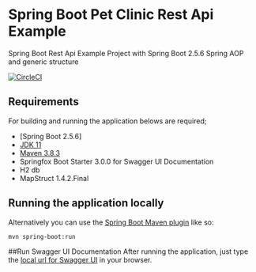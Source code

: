 

# Spring Boot Pet Clinic Rest Api Example

Spring Boot Rest Api Example Project with Spring Boot 2.5.6
Spring AOP and generic structure

[![CircleCI](https://circleci.com/gh/tableonthewall/petclinic-rest-app-datajpa/tree/master.svg?style=svg)](https://circleci.com/gh/tableonthewall/petclinic-rest-app-datajpa/tree/master)

## Requirements

For building and running the application belows are required;

- [Spring Boot 2.5.6]
- [JDK 11](https://www.oracle.com/java/technologies/javase-jdk11-downloads.html)
- [Maven 3.8.3](https://maven.apache.org)
- Springfox Boot Starter 3.0.0 for Swagger UI Documentation
- H2 db
- MapStruct 1.4.2.Final

## Running the application locally


Alternatively you can use the [Spring Boot Maven plugin](https://docs.spring.io/spring-boot/docs/current/reference/html/build-tool-plugins-maven-plugin.html) like so:

```shell
mvn spring-boot:run
```

##Run Swagger UI Documentation
After running the application, just type the  [local url for Swagger UI](http://localhost:8080/swagger-ui/index.html) in your browser.

